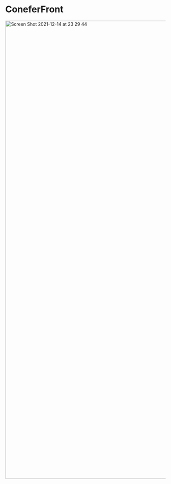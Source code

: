 # ConeferFront


<img width="1440" alt="Screen Shot 2021-12-14 at 23 29 44" src="https://user-images.githubusercontent.com/8192533/146112084-f5263bcd-00c1-45c1-8130-9cbc125e5e4e.png">

